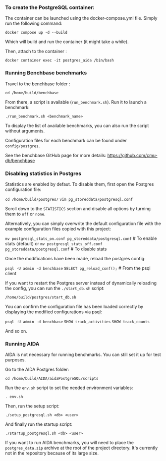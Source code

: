 ### To create the PostgreSQL container:

The container can be launched using the docker-compose.yml file. Simply run the following command:

`docker compose up -d --build`

Which will build and run the container (it might take a while).

Then, attach to the container :

`docker container exec -it postgres_aida /bin/bash`


### Running Benchbase benchmarks

Travel to the benchbase folder :

`cd /home/build/benchbase`

From there, a script is available (`run_benchmark.sh`). Run it to launch a benchmark:

`./run_benchmark.sh <benchmark_name>`

To display the list of available benchmarks, you can also run the script without arguments.

Configuration files for each benchmark can be found under `config/postgres`. 

See the benchbase GitHub page for more details: https://github.com/cmu-db/benchbase


### Disabling statistics in Postgres

Statistics are enabled by defaut. To disable them, first open the Postgres configuration file:

`cd /home/build/postgres/`
`vim pg_storeddata/postgresql.conf`

Scroll down to the `STATISTICS` section and disable all options by turning them to `off` or `none`.

Alternatively, you can simply overwrite the default configuration file with the example configuration files copied with this project:

`mv postgresql_stats_on.conf pg_storeddata/postgresql.conf`  # To enable stats (default)
or
`mv postgresql_stats_off.conf pg_storeddata/postgresql.conf` # To disable stats

Once the modifications have been made, reload the postgres config:

`psql -U admin -d benchbase`
`SELECT pg_reload_conf();` # From the psql client

If you want to restart the Postgres server instead of dynamically reloading the config, you can run the `./start_db.sh` script:

`/home/build/postgres/start_db.sh`

You can confirm the configuration file has been loaded correctly by displaying the modified configurations via psql:

`psql -U admin -d benchbase`
`SHOW track_activities`
`SHOW track_counts`

And so on. 


### Running AIDA

AIDA is not necessary for running benchmarks. You can still set it up for test purposes.

Go to the AIDA Postgres folder:

`cd /home/build/AIDA/aidaPostgreSQL/scripts`

Run the `env.sh` script to set the needed environment variables:

`. env.sh`

Then, run the setup script:

`./setup_postgresql.sh <db> <user>`

And finally run the startup script:

`./startup_postgresql.sh <db> <user>`

If you want to run AIDA benchmarks, you will need to place the `postgres_data.zip` archive at the root of the project directory. It's currently not in the repository because of its large size.  